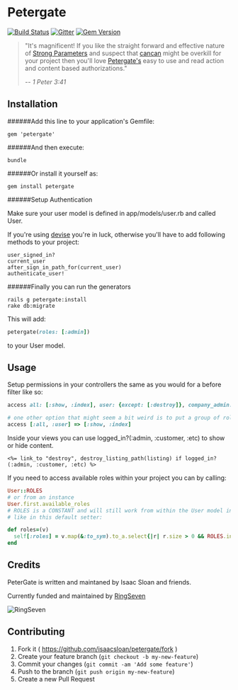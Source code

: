 # Petergate

[![Build Status](https://travis-ci.org/isaacsloan/petergate.svg)](https://travis-ci.org/isaacsloan/petergate)
[![Gitter](https://badges.gitter.im/Join%20Chat.svg)](https://gitter.im/isaacsloan/petergate?utm_source=badge&utm_medium=badge&utm_campaign=pr-badge&utm_content=badge)
[![Gem Version](https://badge.fury.io/rb/petergate.svg)](http://badge.fury.io/rb/petergate)


> "It's magnificent! If you like the straight forward and effective nature of [Strong Parameters](https://github.com/rails/strong_parameters) and suspect that [cancan](https://github.com/ryanb/cancan) might be overkill for your project then you'll love [Petergate's](https://github.com/isaacsloan/petergate) easy to use and read action and content based authorizations."
>
> -- <cite>1 Peter 3:41</cite>

Installation
------

######Add this line to your application's Gemfile:

    gem 'petergate'

######And then execute:

    bundle

######Or install it yourself as:

    gem install petergate
######Setup Authentication

Make sure your user model is defined in
    app/models/user.rb
and called User.

If you're using [devise](https://github.com/plataformatec/devise) you're in luck, otherwise you'll have to add following methods to your project:

    user_signed_in?
    current_user
    after_sign_in_path_for(current_user)
    authenticate_user!

######Finally you can run the generators

    rails g petergate:install
    rake db:migrate

This will add: 
```ruby
petergate(roles: [:admin])
```
to your User model. 

Usage
------

Setup permissions in your controllers the same as you would for a before filter like so:

```ruby
access all: [:show, :index], user: {except: [:destroy]}, company_admin: :all

# one other option that might seem a bit weird is to put a group of roles in an array:
access [:all, :user] => [:show, :index]
```

Inside your views you can use logged_in?(:admin, :customer, :etc) to show or hide content.

```erb
<%= link_to "destroy", destroy_listing_path(listing) if logged_in?(:admin, :customer, :etc) %>
```

If you need to access available roles within your project you can by calling:

```ruby
User::ROLES
# or from an instance
User.first.available_roles
# ROLES is a CONSTANT and will still work from within the User model instance methods
# like in this default setter:

def roles=(v)
  self[:roles] = v.map(&:to_sym).to_a.select{|r| r.size > 0 && ROLES.include?(r)}
end
```


Credits
-------

PeterGate is written and maintaned by Isaac Sloan and friends.

Currently funded and maintained by [RingSeven](http://ringseven.com)

![RingSeven](https://avatars1.githubusercontent.com/u/8309133?v=3&s=200)


## Contributing

1. Fork it ( https://github.com/isaacsloan/petergate/fork )
2. Create your feature branch (`git checkout -b my-new-feature`)
3. Commit your changes (`git commit -am 'Add some feature'`)
4. Push to the branch (`git push origin my-new-feature`)
5. Create a new Pull Request

